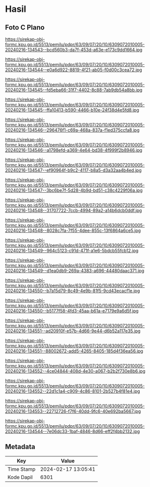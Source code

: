 # Hasil

## Foto C Plano

https://sirekap-obj-formc.kpu.go.id/5513/pemilu/pdpr/63/09/07/20/10/6309072010005-20240216-134543--bcd560b3-da7f-453d-a63e-e173c9dd1664.jpg

https://sirekap-obj-formc.kpu.go.id/5513/pemilu/pdpr/63/09/07/20/10/6309072010005-20240216-134544--e0a6d922-8819-4f21-ab05-f0d00c3cea72.jpg

https://sirekap-obj-formc.kpu.go.id/5513/pemilu/pdpr/63/09/07/20/10/6309072010005-20240216-134545--fd5eba66-31f7-4402-8c88-7ab9db54a8bb.jpg

https://sirekap-obj-formc.kpu.go.id/5513/pemilu/pdpr/63/09/07/20/10/6309072010005-20240216-134545--ffa10413-b590-4466-b10e-24f38d4e5fd8.jpg

https://sirekap-obj-formc.kpu.go.id/5513/pemilu/pdpr/63/09/07/20/10/6309072010005-20240216-134546--296476f1-c69a-468a-837a-f1ed375ccfa8.jpg

https://sirekap-obj-formc.kpu.go.id/5513/pemilu/pdpr/63/09/07/20/10/6309072010005-20240216-134546--a1798efd-a369-4e64-bd38-4f999f2b8946.jpg

https://sirekap-obj-formc.kpu.go.id/5513/pemilu/pdpr/63/09/07/20/10/6309072010005-20240216-134547--ef90964f-b9c2-4117-b8a5-d3a32aa4b4ed.jpg

https://sirekap-obj-formc.kpu.go.id/5513/pemilu/pdpr/63/09/07/20/10/6309072010005-20240216-134547--3bc6be7f-5d28-4b9d-bd51-c38c4229f06a.jpg

https://sirekap-obj-formc.kpu.go.id/5513/pemilu/pdpr/63/09/07/20/10/6309072010005-20240216-134548--31707722-7ccb-4994-89a2-a14b6dcb0ddf.jpg

https://sirekap-obj-formc.kpu.go.id/5513/pemilu/pdpr/63/09/07/20/10/6309072010005-20240216-134548--8028c7fa-7f55-4dee-855c-13f6864a6ce5.jpg

https://sirekap-obj-formc.kpu.go.id/5513/pemilu/pdpr/63/09/07/20/10/6309072010005-20240216-134549--964c5123-c91d-471f-a1e6-5bdcb55fcb12.jpg

https://sirekap-obj-formc.kpu.go.id/5513/pemilu/pdpr/63/09/07/20/10/6309072010005-20240216-134549--d1ea0db9-269a-4383-a696-44480daac371.jpg

https://sirekap-obj-formc.kpu.go.id/5513/pemilu/pdpr/63/09/07/20/10/6309072010005-20240216-134550--b7a15d79-8c49-4e9b-81f5-9cd43ecacf1e.jpg

https://sirekap-obj-formc.kpu.go.id/5513/pemilu/pdpr/63/09/07/20/10/6309072010005-20240216-134550--b5177f58-4fd3-45aa-b61a-e7179e9a6d5f.jpg

https://sirekap-obj-formc.kpu.go.id/5513/pemilu/pdpr/63/09/07/20/10/6309072010005-20240216-134551--ad20910f-e57b-4d66-9e44-d6b52a117e35.jpg

https://sirekap-obj-formc.kpu.go.id/5513/pemilu/pdpr/63/09/07/20/10/6309072010005-20240216-134551--88002672-add5-4265-8405-185d4f36ea56.jpg

https://sirekap-obj-formc.kpu.go.id/5513/pemilu/pdpr/63/09/07/20/10/6309072010005-20240216-134552--4ce04844-408d-4e30-a067-b2b2f730e8b6.jpg

https://sirekap-obj-formc.kpu.go.id/5513/pemilu/pdpr/63/09/07/20/10/6309072010005-20240216-134552--22d1c1a4-c909-4c86-8101-2b527b4f81e4.jpg

https://sirekap-obj-formc.kpu.go.id/5513/pemilu/pdpr/63/09/07/20/10/6309072010005-20240216-134553--22712726-f7f6-40dd-9fc6-40e692ba5667.jpg

https://sirekap-obj-formc.kpu.go.id/5513/pemilu/pdpr/63/09/07/20/10/6309072010005-20240216-134544--7e06dc33-1baf-4846-8d66-eff2f4bb2132.jpg


## Metadata

| Key        | Value               |
| ---------- | ------------------- |
| Time Stamp | 2024-02-17 13:05:41 |
| Kode Dapil | 6301                |



